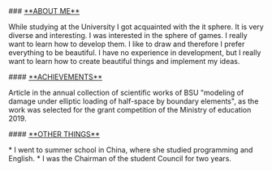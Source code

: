 <body>
### <u>**ABOUT ME**</u>
<p>While studying at the University I got acquainted with the it sphere. It is very diverse and interesting. I was interested in the sphere of games. I really want to learn how to develop them. I like to draw and therefore I prefer everything to be beautiful. I have no experience in development, but I really want to learn how to create beautiful things and implement my ideas.</p>
#### <u>**ACHIEVEMENTS**</u>
<p>Article in the annual collection of scientific works of BSU "modeling of damage under elliptic loading of half-space by boundary elements", as the work was selected for the grant competition of the Ministry of education 2019.</p>
#### <u>**OTHER THINGS**</u>
<p>* I went to summer school in China, where she studied programming and English.
* I was the Chairman of the student Council for two years. </p>
</body>







